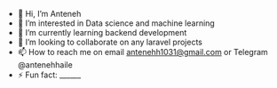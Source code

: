 - 👋 Hi, I’m Anteneh 
- 👀 I’m interested in Data science  and machine learning
- 🌱 I’m currently learning backend development
- 💞️ I’m looking to collaborate on any laravel projects
- 📫 How to reach me on email antenehh1031@gmail.com or Telegram @antenehhaile
- ⚡ Fun fact: ______

<!---
Antishman/Antishman is a ✨ special ✨ repository because its `README.md` (this file) appears on your GitHub profile.
You can click the Preview link to take a look at your changes.
--->
